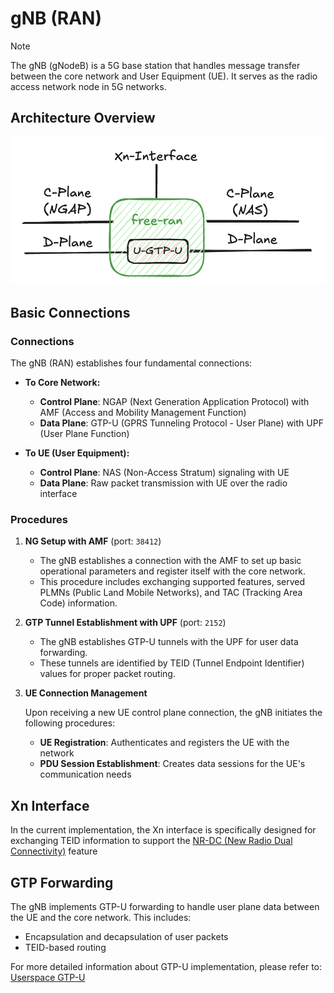 # gNB (RAN)

> [!Note]
> The gNB (gNodeB) is a 5G base station that handles message transfer between the core network and User Equipment (UE). It serves as the radio access network node in 5G networks.

## Architecture Overview

![free-ran](../image/free-ran.png)

## Basic Connections

### Connections

The gNB (RAN) establishes four fundamental connections:

- **To Core Network:**

    - **Control Plane**: NGAP (Next Generation Application Protocol) with AMF (Access and Mobility Management Function)
    - **Data Plane**: GTP-U (GPRS Tunneling Protocol - User Plane) with UPF (User Plane Function)

- **To UE (User Equipment):**

    - **Control Plane**: NAS (Non-Access Stratum) signaling with UE
    - **Data Plane**: Raw packet transmission with UE over the radio interface

### Procedures

1. **NG Setup with AMF** (port: `38412`)

    - The gNB establishes a connection with the AMF to set up basic operational parameters and register itself with the core network.
    - This procedure includes exchanging supported features, served PLMNs (Public Land Mobile Networks), and TAC (Tracking Area Code) information.

2. **GTP Tunnel Establishment with UPF** (port: `2152`)

    - The gNB establishes GTP-U tunnels with the UPF for user data forwarding.
    - These tunnels are identified by TEID (Tunnel Endpoint Identifier) values for proper packet routing.

3. **UE Connection Management**

    Upon receiving a new UE control plane connection, the gNB initiates the following procedures:

    - **UE Registration**: Authenticates and registers the UE with the network
    - **PDU Session Establishment**: Creates data sessions for the UE's communication needs

## Xn Interface

In the current implementation, the Xn interface is specifically designed for exchanging TEID information to support the [NR-DC (New Radio Dual Connectivity)](https://free5gc.org/blog/20250219/20250219/) feature

## GTP Forwarding

The gNB implements GTP-U forwarding to handle user plane data between the UE and the core network. This includes:

- Encapsulation and decapsulation of user packets
- TEID-based routing

For more detailed information about GTP-U implementation, please refer to: [Userspace GTP-U](01-userspace-gtp-u.md)
